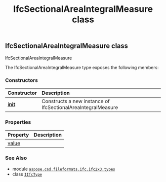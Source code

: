﻿---
title: IfcSectionalAreaIntegralMeasure class
second_title: Aspose.CAD for Python via .NET API References
description: 
type: docs
weight: 1210
url: /python-net/aspose.cad.fileformats.ifc.ifc2x3.types/ifcsectionalareaintegralmeasure/
is_root: false
---

## IfcSectionalAreaIntegralMeasure class

IfcSectionalAreaIntegralMeasure



The IfcSectionalAreaIntegralMeasure type exposes the following members:

### Constructors
| Constructor | Description |
| :- | :- |
| [__init__](/cad/python-net/aspose.cad.fileformats.ifc.ifc2x3.types/ifcsectionalareaintegralmeasure/__init__/#) | Constructs a new instance of IfcSectionalAreaIntegralMeasure |


### Properties
| Property | Description |
| :- | :- |
| [value](/cad/python-net/aspose.cad.fileformats.ifc.ifc2x3.types/ifcsectionalareaintegralmeasure/value) |  |



### See Also
* module [`aspose.cad.fileformats.ifc.ifc2x3.types`](..)
* class [`IIfcType`](/cad/python-net/aspose.cad.fileformats.ifc/iifctype)
